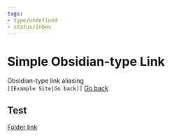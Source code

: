```yaml
---
tags:
- type/undefined
- status/inbox
---
```

   
# Simple Obsidian-type Link   
Obsidian-type link aliasing    
`[[Example Site|Go back]]` [Go back](index.md)   
   
## Test   
[Folder link](Folder1/Folder%20link.md)